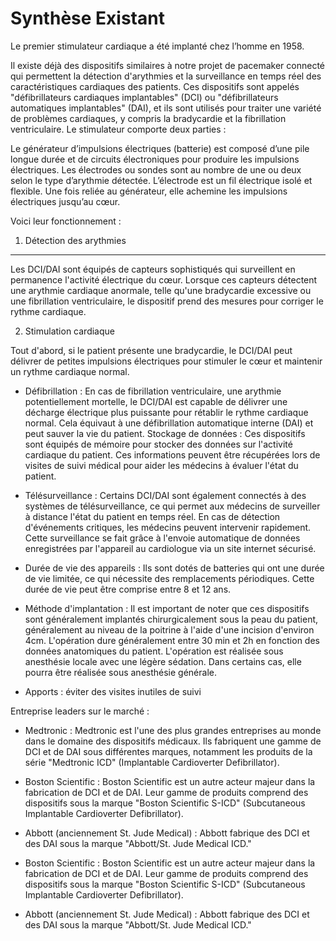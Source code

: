 Synthèse Existant
===================

Le premier stimulateur cardiaque a été implanté chez l’homme en 1958.

Il existe déjà des dispositifs similaires à notre projet de pacemaker connecté qui permettent la détection d'arythmies et la surveillance en temps réel des caractéristiques cardiaques des patients. Ces dispositifs sont appelés "défibrillateurs cardiaques implantables" (DCI) ou "défibrillateurs automatiques implantables" (DAI), et ils sont utilisés pour traiter une variété de problèmes cardiaques, y compris la bradycardie et la fibrillation ventriculaire.
Le stimulateur comporte deux parties :

Le générateur d’impulsions électriques (batterie) est composé d’une pile longue durée et de circuits électroniques pour produire les impulsions électriques.
Les électrodes ou sondes sont au nombre de une ou deux selon le type d’arythmie détectée. L’électrode est un fil électrique isolé et flexible. Une fois reliée au générateur, elle achemine les impulsions électriques jusqu’au cœur.

Voici leur fonctionnement : 

1. Détection des arythmies
----------------------------

Les DCI/DAI sont équipés de capteurs sophistiqués qui surveillent en permanence l'activité électrique du cœur. Lorsque ces capteurs détectent une arythmie cardiaque anormale, telle qu'une bradycardie excessive ou une fibrillation ventriculaire, le dispositif prend des mesures pour corriger le rythme cardiaque.

2. Stimulation cardiaque

Tout d'abord, si le patient présente une bradycardie, le DCI/DAI peut délivrer de petites impulsions électriques pour stimuler le cœur et maintenir un rythme cardiaque normal.

- Défibrillation : En cas de fibrillation ventriculaire, une arythmie potentiellement mortelle, le DCI/DAI est capable de délivrer une décharge électrique plus puissante pour rétablir le rythme cardiaque normal. Cela équivaut à une défibrillation automatique interne (DAI) et peut sauver la vie du patient.
Stockage de données : Ces dispositifs sont équipés de mémoire pour stocker des données sur l'activité cardiaque du patient. Ces informations peuvent être récupérées lors de visites de suivi médical pour aider les médecins à évaluer l'état du patient.

- Télésurveillance : Certains DCI/DAI sont également connectés à des systèmes de télésurveillance, ce qui permet aux médecins de surveiller à distance l'état du patient en temps réel. En cas de détection d'événements critiques, les médecins peuvent intervenir rapidement.
Cette surveillance se fait grâce à l'envoie automatique de données enregistrées par l'appareil au cardiologue via un site internet sécurisé. 

- Durée de vie des appareils : Ils sont dotés de batteries qui ont une durée de vie limitée, ce qui nécessite des remplacements périodiques. Cette durée de vie peut être comprise entre 8 et 12 ans. 

- Méthode d'implantation : Il est important de noter que ces dispositifs sont généralement implantés chirurgicalement sous la peau du patient, généralement au niveau de la poitrine à l'aide d'une incision d'environ 4cm. L'opération dure généralement entre 30 min et 2h en fonction des données anatomiques du patient. 
L'opération est réalisée sous anesthésie locale avec une légère sédation. Dans certains cas, elle pourra être réalisée sous anesthésie générale.

- Apports : éviter des visites inutiles de suivi 


Entreprise leaders sur le marché : 

- Medtronic : Medtronic est l'une des plus grandes entreprises au monde dans le domaine des dispositifs médicaux. Ils fabriquent une gamme de DCI et de DAI sous différentes marques, notamment les produits de la série "Medtronic ICD" (Implantable Cardioverter Defibrillator).

- Boston Scientific : Boston Scientific est un autre acteur majeur dans la fabrication de DCI et de DAI. Leur gamme de produits comprend des dispositifs sous la marque "Boston Scientific S-ICD" (Subcutaneous Implantable Cardioverter Defibrillator).

- Abbott (anciennement St. Jude Medical) : Abbott fabrique des DCI et des DAI sous la marque "Abbott/St. Jude Medical ICD."


- Boston Scientific : Boston Scientific est un autre acteur majeur dans la fabrication de DCI et de DAI. Leur gamme de produits comprend des dispositifs sous la marque "Boston Scientific S-ICD" (Subcutaneous Implantable Cardioverter Defibrillator).

- Abbott (anciennement St. Jude Medical) : Abbott fabrique des DCI et des DAI sous la marque "Abbott/St. Jude Medical ICD."
